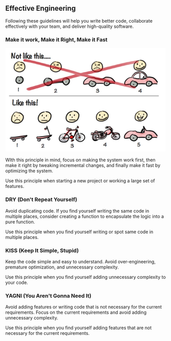 ## Effective Engineering

Following these guidelines will help you write better code, collaborate effectively with your team, and deliver high-quality software.

### Make it work, Make it Right, Make it Fast

<img src="/assets/feature_progress.png" alt="Make it work, Make it Right, Make it Fast" width="500">

WIth this principle in mind, focus on making the system work first, then make it right by tweaking incremental changes, and finally make it fast by optimizing the system.

Use this principle when starting a new project or working a large set of features.

### DRY (Don't Repeat Yourself)

Avoid duplicating code. If you find yourself writing the same code in multiple places, consider creating a function to encapsulate the logic into a pure function.

Use this principle when you find yourself writing or spot same code in multiple places.

### KISS (Keep It Simple, Stupid)

Keep the code simple and easy to understand. Avoid over-engineering, premature optimization, and unnecessary complexity.

Use this principle when you find yourself adding unnecessary complexity to your code.

### YAGNI (You Aren't Gonna Need It)

Avoid adding features or writing code that is not necessary for the current requirements. Focus on the current requirements and avoid adding unnecessary complexity.

Use this principle when you find yourself adding features that are not necessary for the current requirements.
